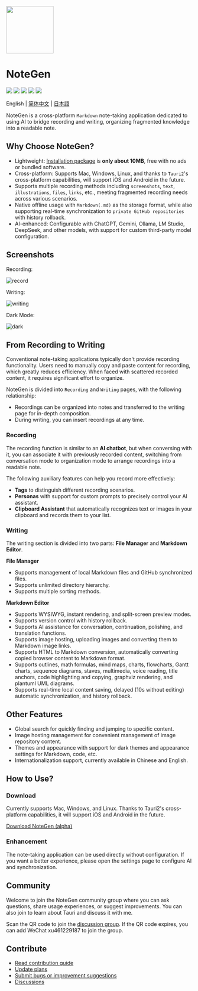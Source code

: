 <img src="https://cdn.jsdelivr.net/gh/codexu/note-gen@dev/app-icon.png" width="128" height="128" />

# NoteGen

![](https://github.com/codexu/note-gen/actions/workflows/release.yml/badge.svg?branch=release)
![](https://img.shields.io/github/v/release/codexu/note-gen)
![](https://img.shields.io/badge/version-alpha-orange)
![](https://img.shields.io/github/downloads/codexu/note-gen/total)
![](https://img.shields.io/github/commit-activity/m/codexu/note-gen)

English | [简体中文](README.CN.md) | [日本語](README.JP.md)

NoteGen is a cross-platform `Markdown` note-taking application dedicated to using AI to bridge recording and writing, organizing fragmented knowledge into a readable note.

## Why Choose NoteGen?

- Lightweight: [Installation package](https://github.com/codexu/note-gen/releases) is **only about 10MB**, free with no ads or bundled software.
- Cross-platform: Supports Mac, Windows, Linux, and thanks to `Tauri2`'s cross-platform capabilities, will support iOS and Android in the future.
- Supports multiple recording methods including `screenshots`, `text`, `illustrations`, `files`, `links`, etc., meeting fragmented recording needs across various scenarios.
- Native offline usage with `Markdown(.md)` as the storage format, while also supporting real-time synchronization to `private GitHub repositories` with history rollback.
- AI-enhanced: Configurable with ChatGPT, Gemini, Ollama, LM Studio, DeepSeek, and other models, with support for custom third-party model configuration.

## Screenshots

Recording:

![record](https://s2.loli.net/2025/04/14/NxhiWjMZT7RtusS.png)

Writing:

![writing](https://s2.loli.net/2025/04/16/LcgMvUa86IpRi4V.png)

Dark Mode:

![dark](https://s2.loli.net/2025/04/14/9JhgTie2X4tZLdz.png)

## From Recording to Writing

Conventional note-taking applications typically don't provide recording functionality. Users need to manually copy and paste content for recording, which greatly reduces efficiency. When faced with scattered recorded content, it requires significant effort to organize.

NoteGen is divided into `Recording` and `Writing` pages, with the following relationship:

- Recordings can be organized into notes and transferred to the writing page for in-depth composition.
- During writing, you can insert recordings at any time.

### Recording

The recording function is similar to an **AI chatbot**, but when conversing with it, you can associate it with previously recorded content, switching from conversation mode to organization mode to arrange recordings into a readable note.

The following auxiliary features can help you record more effectively:

- **Tags** to distinguish different recording scenarios.
- **Personas** with support for custom prompts to precisely control your AI assistant.
- **Clipboard Assistant** that automatically recognizes text or images in your clipboard and records them to your list.

### Writing

The writing section is divided into two parts: **File Manager** and **Markdown Editor**.

**File Manager**

- Supports management of local Markdown files and GitHub synchronized files.
- Supports unlimited directory hierarchy.
- Supports multiple sorting methods.

**Markdown Editor**

- Supports WYSIWYG, instant rendering, and split-screen preview modes.
- Supports version control with history rollback.
- Supports AI assistance for conversation, continuation, polishing, and translation functions.
- Supports image hosting, uploading images and converting them to Markdown image links.
- Supports HTML to Markdown conversion, automatically converting copied browser content to Markdown format.
- Supports outlines, math formulas, mind maps, charts, flowcharts, Gantt charts, sequence diagrams, staves, multimedia, voice reading, title anchors, code highlighting and copying, graphviz rendering, and plantuml UML diagrams.
- Supports real-time local content saving, delayed (10s without editing) automatic synchronization, and history rollback.

## Other Features

- Global search for quickly finding and jumping to specific content.
- Image hosting management for convenient management of image repository content.
- Themes and appearance with support for dark themes and appearance settings for Markdown, code, etc.
- Internationalization support, currently available in Chinese and English.

## How to Use?

### Download

Currently supports Mac, Windows, and Linux. Thanks to Tauri2's cross-platform capabilities, it will support iOS and Android in the future.

[Download NoteGen (alpha)](https://github.com/codexu/note-gen/releases)

### Enhancement

The note-taking application can be used directly without configuration. If you want a better experience, please open the settings page to configure AI and synchronization.

## Community

Welcome to join the NoteGen community group where you can ask questions, share usage experiences, or suggest improvements. You can also join to learn about Tauri and discuss it with me.

Scan the QR code to join the [discussion group](https://github.com/codexu/note-gen/discussions/110). If the QR code expires, you can add WeChat xu461229187 to join the group.

## Contribute

- [Read contribution guide](CONTRIBUTING.md)
- [Update plans](https://github.com/codexu/note-gen/issues/46)
- [Submit bugs or improvement suggestions](https://github.com/codexu/note-gen/issues)
- [Discussions](https://github.com/codexu/note-gen/discussions)
